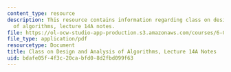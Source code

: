 ```yaml
---
content_type: resource
description: This resource contains information regarding class on design and analysis
  of algorithms, lecture 14A notes.
file: https://ol-ocw-studio-app-production.s3.amazonaws.com/courses/6-046j-design-and-analysis-of-algorithms-spring-2015/bdafe05f4f3c20cabfd08d2fbd099f63_MIT6_046JS15_lec14A.pdf
file_type: application/pdf
resourcetype: Document
title: Class on Design and Analysis of Algorithms, Lecture 14A Notes
uid: bdafe05f-4f3c-20ca-bfd0-8d2fbd099f63
---
```

